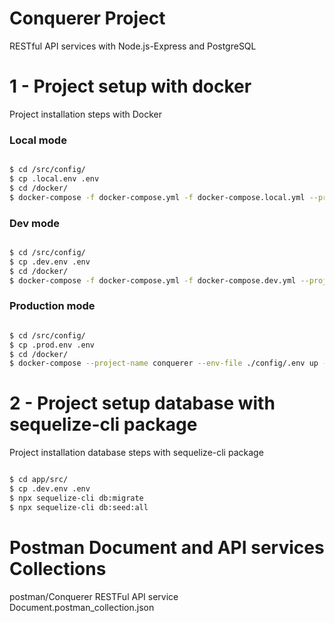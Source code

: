 # Conquerer Project
RESTful API services with Node.js-Express and PostgreSQL

# 1 - Project setup with docker
Project installation steps with Docker

### Local mode

```bash

$ cd /src/config/
$ cp .local.env .env
$ cd /docker/
$ docker-compose -f docker-compose.yml -f docker-compose.local.yml --project-name conquerer --env-file ./config/.local.env up --build -d

```
### Dev mode

```bash

$ cd /src/config/
$ cp .dev.env .env
$ cd /docker/
$ docker-compose -f docker-compose.yml -f docker-compose.dev.yml --project-name conquerer --env-file ./config/.dev.env up --build -d

```

### Production mode

```bash

$ cd /src/config/
$ cp .prod.env .env
$ cd /docker/
$ docker-compose --project-name conquerer --env-file ./config/.env up --build -d

```

# 2 - Project setup database with sequelize-cli package
Project installation database steps with sequelize-cli package

```bash

$ cd app/src/
$ cp .dev.env .env
$ npx sequelize-cli db:migrate
$ npx sequelize-cli db:seed:all

```

# Postman Document and API services Collections
postman/Conquerer RESTFul API service Document.postman_collection.json